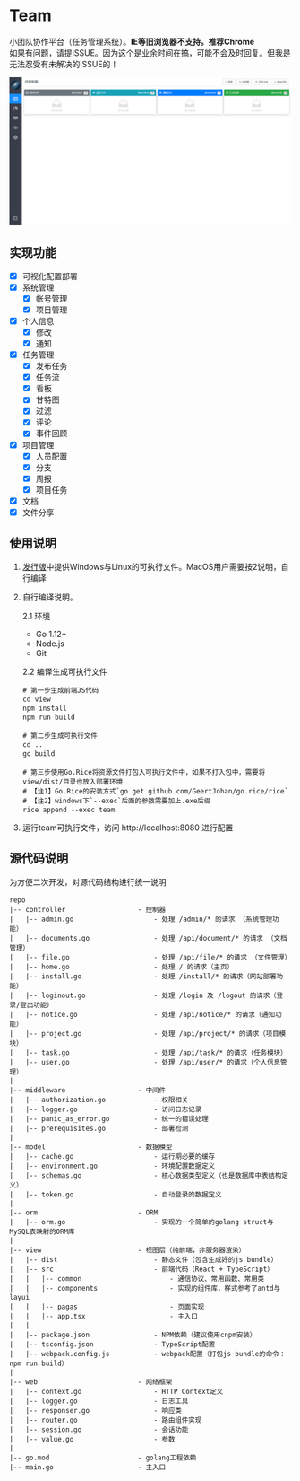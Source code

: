 # Team

小团队协作平台（任务管理系统）。**IE等旧浏览器不支持。推荐Chrome**  
如果有问题，请提ISSUE。因为这个是业余时间在搞，可能不会及时回复。但我是无法忍受有未解决的ISSUE的！

![预览](./screenshot.png)

## 实现功能

+ [x] 可视化配置部署
+ [x] 系统管理
    - [x] 帐号管理
    - [x] 项目管理
+ [x] 个人信息
    - [x] 修改
    - [x] 通知
+ [x] 任务管理
    - [x] 发布任务
    - [x] 任务流
    - [x] 看板
    - [x] 甘特图
    - [x] 过滤
    - [x] 评论
    - [x] 事件回顾
+ [x] 项目管理
    - [x] 人员配置
    - [x] 分支
    - [x] 周报
    - [x] 项目任务
+ [x] 文档
+ [x] 文件分享

## 使用说明

1. [发行版](https://gitee.com/love_linger/Team/releases)中提供Windows与Linux的可执行文件。MacOS用户需要按2说明，自行编译

2. 自行编译说明。  

    2.1 环境

    * Go 1.12+  
    * Node.js
    * Git  

    2.2 编译生成可执行文件

    ```shell
    # 第一步生成前端JS代码
    cd view
    npm install
    npm run build

    # 第二步生成可执行文件
    cd ..
    go build

    # 第三步使用Go.Rice将资源文件打包入可执行文件中，如果不打入包中，需要将view/dist/目录也放入部署环境
    # 【注1】Go.Rice的安装方式`go get github.com/GeertJohan/go.rice/rice`
    # 【注2】windows下`--exec`后面的参数需要加上.exe后缀
    rice append --exec team
    ```

3. 运行team可执行文件，访问 http://localhost:8080 进行配置

## 源代码说明

为方便二次开发，对源代码结构进行统一说明

    repo
    |-- controller                  - 控制器
    |   |-- admin.go                    - 处理 /admin/* 的请求 （系统管理功能）
    |   |-- documents.go                - 处理 /api/document/* 的请求 （文档管理）
    |   |-- file.go                     - 处理 /api/file/* 的请求 （文件管理）
    |   |-- home.go                     - 处理 / 的请求（主页）
    |   |-- install.go                  - 处理 /install/* 的请求（网站部署功能）
    |   |-- loginout.go                 - 处理 /login 及 /logout 的请求（登录/登出功能）
    |   |-- notice.go                   - 处理 /api/notice/* 的请求（通知功能）
    |   |-- project.go                  - 处理 /api/project/* 的请求（项目模块）
    |   |-- task.go                     - 处理 /api/task/* 的请求（任务模块）
    |   |-- user.go                     - 处理 /api/user/* 的请求（个人信息管理）
    |
    |-- middleware                  - 中间件
    |   |-- authorization.go            - 权限相关
    |   |-- logger.go                   - 访问日志记录
    |   |-- panic_as_error.go           - 统一的错误处理
    |   |-- prerequisites.go            - 部署检测
    |
    |-- model                       - 数据模型
    |   |-- cache.go                    - 运行期必要的缓存
    |   |-- environment.go              - 环境配置数据定义
    |   |-- schemas.go                  - 核心数据类型定义（也是数据库中表结构定义）
    |   |-- token.go                    - 自动登录的数据定义
    |   
    |-- orm                         - ORM
    |   |-- orm.go                      - 实现的一个简单的golang struct与MySQL表映射的ORM库
    |
    |-- view                        - 视图层（纯前端，非服务器渲染）
    |   |-- dist                        - 静态文件（包含生成好的js bundle）
    |   |-- src                         - 前端代码（React + TypeScript）
    |   |   |-- common                      - 通信协议、常用函数、常用类
    |   |   |-- components                  - 实现的组件库，样式参考了antd与layui
    |   |   |-- pagas                       - 页面实现
    |   |   |-- app.tsx                     - 主入口
    |   |
    |   |-- package.json                - NPM依赖（建议使用cnpm安装）
    |   |-- tsconfig.json               - TypeScript配置
    |   |-- webpack.config.js           - webpack配置（打包js bundle的命令：npm run build）
    |
    |-- web                         - 网络框架
    |   |-- context.go                  - HTTP Context定义
    |   |-- logger.go                   - 日志工具
    |   |-- responser.go                - 响应类
    |   |-- router.go                   - 路由组件实现
    |   |-- session.go                  - 会话功能
    |   |-- value.go                    - 参数
    |
    |-- go.mod                      - golang工程依赖
    |-- main.go                     - 主入口







